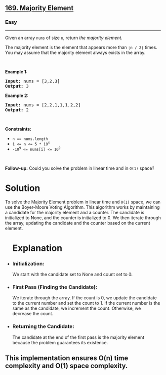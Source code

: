 <h2><a href="https://leetcode.com/problems/majority-element">169. Majority Element</a></h2><h3>Easy</h3><hr><p>Given an array <code>nums</code> of size <code>n</code>, return <em>the majority element</em>.</p>

<p>The majority element is the element that appears more than <code>&lfloor;n / 2&rfloor;</code> times. You may assume that the majority element always exists in the array.</p>

<p>&nbsp;</p>
<p><strong class="example">Example 1:</strong></p>
<pre><strong>Input:</strong> nums = [3,2,3]
<strong>Output:</strong> 3
</pre><p><strong class="example">Example 2:</strong></p>
<pre><strong>Input:</strong> nums = [2,2,1,1,1,2,2]
<strong>Output:</strong> 2
</pre>
<p>&nbsp;</p>
<p><strong>Constraints:</strong></p>

<ul>
	<li><code>n == nums.length</code></li>
	<li><code>1 &lt;= n &lt;= 5 * 10<sup>4</sup></code></li>
	<li><code>-10<sup>9</sup> &lt;= nums[i] &lt;= 10<sup>9</sup></code></li>
</ul>

<p>&nbsp;</p>
<strong>Follow-up:</strong> Could you solve the problem in linear time and in <code>O(1)</code> space?

<h1> Solution </h1>
<p>To solve the Majority Element problem in linear time and <code>O(1)</code> space, we can use the Boyer-Moore Voting Algorithm. This algorithm works by maintaining a candidate for the majority element and a counter. The candidate is initialized to None, and the counter is initialized to 0. We then iterate through the array, updating the candidate and the counter based on the current element.</p>

<ul><h1>Explanation</h1>
	<li><h3>Initialization:</h3>We start with the candidate set to None and count set to 0.</li>
	<li><h3>First Pass (Finding the Candidate):</h3>We iterate through the array.
If the count is 0, we update the candidate to the current number and set the count to 1.
If the current number is the same as the candidate, we increment the count.
Otherwise, we decrease the count.</li>
	<li><h3>Returning the Candidate:</h3>The candidate at the end of the first pass is the majority element because the problem guarantees its existence.</li>
	
</ul>
<h2>This implementation ensures O(n) time complexity and O(1) space complexity.</h2>
